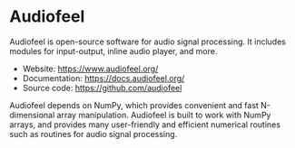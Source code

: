 # Audiofeel
Audiofeel is open-source software for audio signal processing. It includes modules for input-output, inline audio player, and more.
* Website: https://www.audiofeel.org/
* Documentation: https://docs.audiofeel.org/
* Source code: https://github.com/audiofeel

Audiofeel depends on NumPy, which provides convenient and fast N-dimensional array manipulation. Audiofeel is built to work with NumPy arrays, and provides many user-friendly and efficient numerical routines such as routines for audio signal processing. 